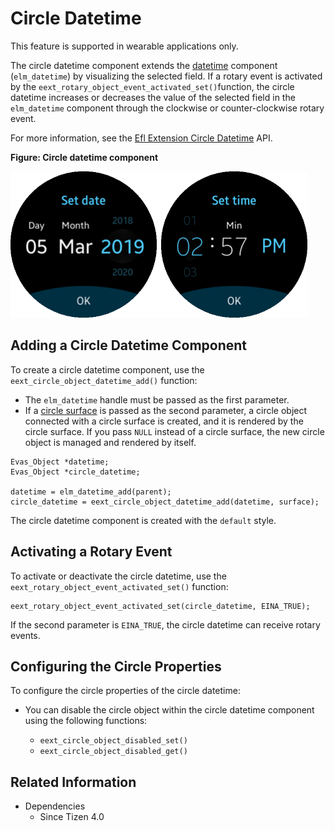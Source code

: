 # Circle Datetime

This feature is supported in wearable applications only.

The circle datetime component extends the [datetime](component-datetime.md) component (`elm_datetime`) by visualizing the selected field. If a rotary event is activated by the `eext_rotary_object_event_activated_set()`function, the circle datetime increases or decreases the value of the selected field in the `elm_datetime` component through the clockwise or counter-clockwise rotary event.

For more information, see the [Efl Extension Circle Datetime](../../../../api/wearable/latest/group__CAPI__EFL__EXTENSION__CIRCLE__DATETIME__MODULE.html) API.

**Figure: Circle datetime component**

![Circle datetime component](./media/circle_datetime.png)

## Adding a Circle Datetime Component

To create a circle datetime component, use the `eext_circle_object_datetime_add()` function:

- The `elm_datetime` handle must be passed as the first parameter.
- If a [circle surface](component-circle-surface.md) is passed as the second parameter, a circle object connected with a circle surface is created, and it is rendered by the circle surface. If you pass `NULL` instead of a circle surface, the new circle object is managed and rendered by itself.

```
Evas_Object *datetime;
Evas_Object *circle_datetime;

datetime = elm_datetime_add(parent);
circle_datetime = eext_circle_object_datetime_add(datetime, surface);
```

The circle datetime component is created with the `default` style.

## Activating a Rotary Event

To activate or deactivate the circle datetime, use the `eext_rotary_object_event_activated_set()` function:

```
eext_rotary_object_event_activated_set(circle_datetime, EINA_TRUE);
```

If the second parameter is `EINA_TRUE`, the circle datetime can receive rotary events.

## Configuring the Circle Properties

To configure the circle properties of the circle datetime:

- You can disable the circle object within the circle datetime component using the following functions:

  - `eext_circle_object_disabled_set()`
  - `eext_circle_object_disabled_get()`

## Related Information
- Dependencies
  - Since Tizen 4.0
